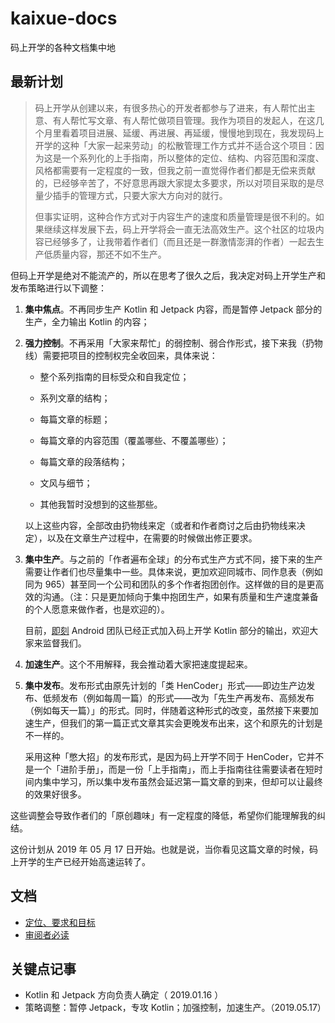 # kaixue-docs

码上开学的各种文档集中地

## 最新计划

> 码上开学从创建以来，有很多热心的开发者都参与了进来，有人帮忙出主意、有人帮忙写文章、有人帮忙做项目管理。我作为项目的发起人，在这几个月里看着项目进展、延缓、再进展、再延缓，慢慢地到现在，我发现码上开学的这种「大家一起来劳动」的松散管理工作方式并不适合这个项目：因为这是一个系列化的上手指南，所以整体的定位、结构、内容范围和深度、风格都需要有一定程度的一致，但我之前一直觉得作者们都是无偿来贡献的，已经够辛苦了，不好意思再跟大家提太多要求，所以对项目采取的是尽量少插手的管理方式，只要大家大方向对的就行。
>
> 但事实证明，这种合作方式对于内容生产的速度和质量管理是很不利的。如果继续这样发展下去，码上开学将会一直无法高效生产。这个社区的垃圾内容已经够多了，让我带着作者们（而且还是一群激情澎湃的作者）一起去生产低质量内容，那还不如不生产。

但码上开学是绝对不能流产的，所以在思考了很久之后，我决定对码上开学生产和发布策略进行以下调整：

1. **集中焦点**。不再同步生产 Kotlin 和 Jetpack 内容，而是暂停 Jetpack 部分的生产，全力输出 Kotlin 的内容；

2. **强力控制**。不再采用「大家来帮忙」的弱控制、弱合作形式，接下来我（扔物线）需要把项目的控制权完全收回来，具体来说：

   - 整个系列指南的目标受众和自我定位；

   - 系列文章的结构；
   - 每篇文章的标题；
   - 每篇文章的内容范围（覆盖哪些、不覆盖哪些）；
   - 每篇文章的段落结构；
   - 文风与细节；
   - 其他我暂时没想到的这些那些。

   以上这些内容，全部改由扔物线来定（或者和作者商讨之后由扔物线来决定），以及在文章生产过程中，在需要的时候做出修正要求。

3. **集中生产**。与之前的「作者遍布全球」的分布式生产方式不同，接下来的生产需要让作者们也尽量集中一些。具体来说，更加欢迎同城市、同作息表（例如同为 965）甚至同一个公司和团队的多个作者抱团创作。这样做的目的是更高效的沟通。（注：只是更加倾向于集中抱团生产，如果有质量和生产速度兼备的个人愿意来做作者，也是欢迎的）。

   目前，[即刻](https://okjike.com) Android 团队已经正式加入码上开学 Kotlin 部分的输出，欢迎大家来监督我们。

4. **加速生产**。这个不用解释，我会推动着大家把速度提起来。

5. **集中发布**。发布形式由原先计划的「类 HenCoder」形式——即边生产边发布、低频发布（例如每周一篇）的形式——改为「先生产再发布、高频发布（例如每天一篇）」的形式。同时，伴随着这种形式的改变，虽然接下来要加速生产，但我们的第一篇正式文章其实会更晚发布出来，这个和原先的计划是不一样的。

   采用这种「憋大招」的发布形式，是因为码上开学不同于 HenCoder，它并不是一个「进阶手册」，而是一份「上手指南」，而上手指南往往需要读者在短时间内集中学习，所以集中发布虽然会延迟第一篇文章的到来，但却可以让最终的效果好很多。

这些调整会导致作者们的「原创趣味」有一定程度的降低，希望你们能理解我的纠结。

这份计划从 2019 年 05 月 17 日开始。也就是说，当你看见这篇文章的时候，码上开学的生产已经开始高速运转了。

## 文档

- [定位、要求和目标](https://github.com/kaixueio/kaixue-docs/blob/master/%E5%AE%9A%E4%BD%8D%E3%80%81%E8%A6%81%E6%B1%82%E5%92%8C%E7%9B%AE%E6%A0%87.md)
- [审阅者必读](https://github.com/kaixueio/kaixue-docs/blob/master/%E6%96%87%E7%AB%A0/%E5%AE%A1%E9%98%85%E8%80%85%E5%BF%85%E8%AF%BB.md)

## 关键点记事

- Kotlin 和 Jetpack 方向负责人确定（ 2019.01.16 ）
- 策略调整：暂停 Jetpack，专攻 Kotlin；加强控制，加速生产。（2019.05.17）
